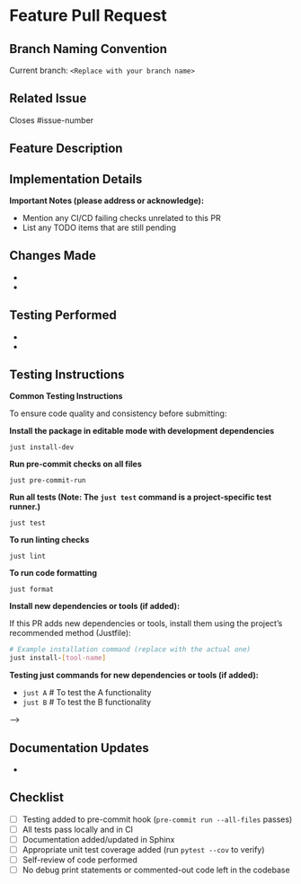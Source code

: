 # Feature Pull Request

## Branch Naming Convention
<!-- Use branch names like: feature/description or feature/123-description (e.g., feature/user-authentication or feature/123-user-auth) -->
Current branch: `<Replace with your branch name>`

## Related Issue
<!-- IMPORTANT: Please verify this issue number is correct and exists to automatically close the issue when this PR is merged -->
<!-- Link to the issue using format: Closes #123 or Fixes #123 -->
Closes #issue-number

## Feature Description
<!-- Provide a clear and concise description of the feature being implemented -->
<!-- Example: Adds user authentication via OAuth2, including login flow and profile creation -->

## Implementation Details
<!-- Provide a technical overview of how the feature was implemented -->
<!-- Include architectural decisions and design patterns used -->
<!-- Example:
- Used Strategy pattern for multiple auth providers
- Middleware for authentication checks
-->

**Important Notes (please address or acknowledge):**
- Mention any CI/CD failing checks unrelated to this PR
- List any TODO items that are still pending

## Changes Made
<!-- List key changes made for this feature -->
<!-- Example:
- Added AuthService class to handle authentication
- Created user table migrations
-->
-
-

## Testing Performed
<!-- Describe the testing you've done both automated and manual to validate the feature -->
<!-- Example:
- Manually tested pre-commit passing on all files
- Verified newly added workflows pass in CI/CD
- Tested any new tool/command added
-->
-
-

## Testing Instructions
<!-- Follow these steps to run and test before submitting -->

**Common Testing Instructions**

To ensure code quality and consistency before submitting:

**Install the package in editable mode with development dependencies**

```just install-dev```

**Run pre-commit checks on all files**

```just pre-commit-run```

**Run all tests (Note: The `just test` command is a project-specific test runner.)**

```just test```

**To run linting checks**

```just lint```

 **To run code formatting**

```just format```

**Install new dependencies or tools (if added):**

If this PR adds new dependencies or tools, install them using the project’s recommended method (Justfile):

```bash
# Example installation command (replace with the actual one)
just install-[tool-name]
```
**Testing just commands for new dependencies or tools (if added):**
- ```just A``` # To test the A functionality
- ```just B``` # To test the B functionality

-->

## Documentation Updates
<!-- List any documentation changes made or needed -->
<!-- Example:
- Added new docs/auth.md
- Updated README.md
- Added docstrings to new classes/methods
-->
-

## Checklist
<!-- Please verify each item by checking the box -->
- [ ] Testing added to pre-commit hook (`pre-commit run --all-files` passes)
- [ ] All tests pass locally and in CI
- [ ] Documentation added/updated in Sphinx
- [ ] Appropriate unit test coverage added (run `pytest --cov` to verify)
- [ ] Self-review of code performed
- [ ] No debug print statements or commented-out code left in the codebase
